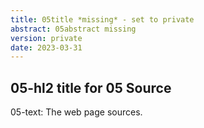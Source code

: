 ```yaml
---
title: 05title *missing* - set to private
abstract: 05abstract missing
version: private
date: 2023-03-31
---
```

 
## 05-hl2 title for 05 Source 

05-text: The web page sources. 
  


